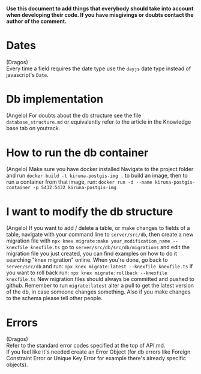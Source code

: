 #### Use this document to add things that everybody should take into account when developing their code. If you have misgivings or doubts contact the author of the comment.  


# Dates  
(Dragos)  
Every time a field requires the date type use the `dayjs` date type instead of javascript's `Date`.  

# Db implementation
(Angelo)
For doubts about the db structure see the file `database_structure.md` or equivalently refer to the article in the Knowledge base tab on youtrack.

# How to run the db container
(Angelo)
Make sure you have docker installed
Navigate to the project folder and run
`docker build -t kiruna-postgis-img .`
to build an image, then to run a container from that image, run:
`docker run -d --name kiruna-postgis-container -p 5432:5432 kiruna-postgis-img`

# I want to modify the db structure
(Angelo)
If you want to add / delete a table, or make changes to fields of a table, navigate with your command line to `server/src/db`,
then create a new migration file with
`npx knex migrate:make your_modification_name --knexfile knexfile.ts`
go to `server/src/db/src/db/migrations` and edit the migration file you just created, you can find examples on how to do it searching "knex migration" online.
When you're done, go back to `server/src/db` and run:
`npx knex migrate:latest --knexfile knexfile.ts`
if you want to roll back run:
`npx knex migrate:rollback --knexfile knexfile.ts`
New migration files should always be committed and pushed to github.
Remember to run `migrate:latest` alter a pull to get the latest version of the db, in case someone changes something. Also if you make changes to the schema please tell other people.

# Errors
(Dragos)  
Refer to the standard error codes specified at the top of API.md.  
If you feel like it's needed create an Error Object (for db errors like Foreign Constraint Error or Unique Key Error for example there's already specific objects).  